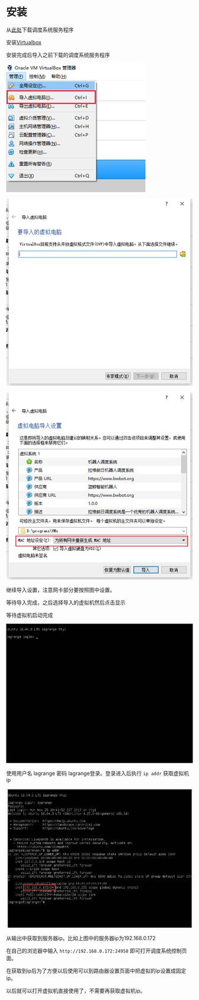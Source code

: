 # 安装

从[此处](https://bwbot.org/s/mF9eSf)下载调度系统服务程序

安装[Virtualbox](https://www.virtualbox.org/wiki/Downloads)

安装完成后导入之前下载的调度系统服务程序

![导入镜像](../assets/import_vm.png)

![导入镜像](../assets/import_vm1.png)

![导入镜像](../assets/import_vm2.png)

继续导入设置，注意网卡部分要按照图中设置。

等待导入完成，之后选择导入的虚拟机然后点击显示

等待虚拟机启动完成

![导入镜像](../assets/vm.png)

使用用户名 lagrange 密码 lagrange登录。登录进入后执行 `ip addr` 获取虚拟机ip

![导入镜像](../assets/vm2.png)

从输出中获取到服务器ip。比如上图中的服务器ip为192.168.0.172

在自己的浏览器中输入 `http://192.168.0.172:24958` 即可打开调度系统控制页面。

在获取到ip后为了方便以后使用可以到路由器设置页面中把虚拟的ip设置成固定ip。

以后就可以打开虚拟机直接使用了，不需要再获取虚拟机ip。
